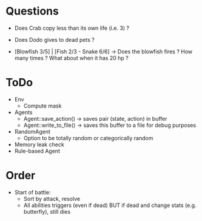 
# Questions

- Does Crab copy less than its own life (i.e. 3) ?
- Does Dodo gives to dead pets ?

- [Blowfish 3/5] | [Fish 2/3 - Snake 6/6]
  -> Does the blowfish fires ? How many times ? What about when it has 20 hp ?

# ToDo

- Env
  + Compute mask
- Agents
  + Agent::save_action() -> saves pair (state, action) in buffer
  + Agent::write_to_file() -> saves this buffer to a file for debug purposes
- RandomAgent
  + Option to be totally random or categorically random
- Memory leak check
- Rule-based Agent

# Order

- Start of battle:
  + Sort by attack, resolve
  + All abilities triggers (even if dead) BUT if dead and change stats (e.g. butterfly), still dies
